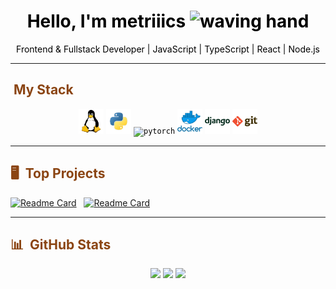 <h1 align="center" style="color:#000000;">
  Hello, I'm metriiics <img src="https://media.giphy.com/media/hvRJCLFzcasrR4ia7z/giphy.gif" alt="waving hand" height="30" />
</h1>

<p align="center" style="color:#000000;">
  Frontend & Fullstack Developer | JavaScript | TypeScript | React | Node.js
</p>

---

<h2 align="left" style="color:#8B4513;">&nbsp;My Stack</h2>

<p align="center" style="color:#000000;">
  <code><img height="40" alt="linux" src="https://raw.githubusercontent.com/github/explore/main/topics/linux/linux.png"></code>
  <code><img height="40" alt="python" src="https://raw.githubusercontent.com/github/explore/main/topics/python/python.png"></code>
  <code><img height="40" alt="pytorch" src="https://upload.wikimedia.org/wikipedia/commons/9/96/Pytorch_logo.png"></code>
  <code><img height="40" alt="docker" src="https://raw.githubusercontent.com/github/explore/main/topics/docker/docker.png"></code>
  <code><img height="40" alt="django" src="https://raw.githubusercontent.com/github/explore/main/topics/django/django.png"></code>
  <code><img height="40" alt="git" src="https://raw.githubusercontent.com/github/explore/main/topics/git/git.png"></code>
</p>

---

<h2 align="left" style="color:#8B4513;">🖥 &nbsp;Top Projects</h2>

[![Readme Card](https://github-readme-stats.vercel.app/api/pin/?username=metriiics&repo=CRMProzdorovie&bg_color=FFFFFF&title_color=#3572A5&text_color=000000&icon_color=000000)](https://github.com/metriiics/CRMProzdorovie) &nbsp; 
[![Readme Card](https://github-readme-stats.vercel.app/api/pin/?username=metriiics&repo=DatingProject&bg_color=FFFFFF&title_color=#3572A5&text_color=000000&icon_color=000000)](https://github.com/metriiics/DatingProject)

---

<h2 align="left" style="color:#8B4513;">📊 &nbsp;GitHub Stats</h2>


<p align="center">
  <img height="50%" width="auto" src ="https://github-readme-stats.vercel.app/api?username=metriiics&show_icons=true&count_private=true&theme=darcula&hide_border=true&hide=issues,contribs&bg_color=00000000">
  <img height="50%" width="auto" src ="https://github-readme-stats.vercel.app/api/top-langs/?username=metriiics&layout=compact&hide_border=true&theme=darcula&bg_color=00000000&langs_count=6&exclude_repo=Pacman-AI">
  <img src ="https://github-readme-streak-stats.herokuapp.com?user=metriiics&theme=darcula&hide_border=true&background=FFFFFF00">


